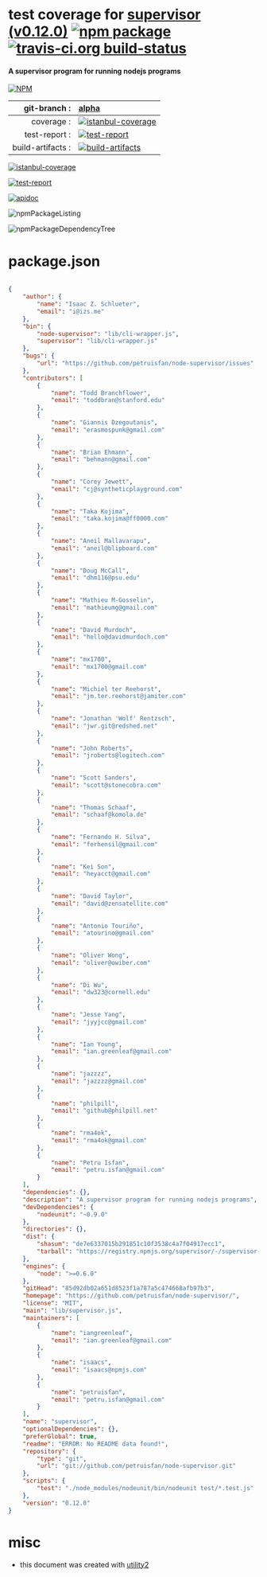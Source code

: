 # test coverage for  [supervisor (v0.12.0)](https://github.com/petruisfan/node-supervisor/)  [![npm package](https://img.shields.io/npm/v/npmtest-supervisor.svg?style=flat-square)](https://www.npmjs.org/package/npmtest-supervisor) [![travis-ci.org build-status](https://api.travis-ci.org/npmtest/node-npmtest-supervisor.svg)](https://travis-ci.org/npmtest/node-npmtest-supervisor)
#### A supervisor program for running nodejs programs

[![NPM](https://nodei.co/npm/supervisor.png?downloads=true)](https://www.npmjs.com/package/supervisor)

| git-branch : | [alpha](https://github.com/npmtest/node-npmtest-supervisor/tree/alpha)|
|--:|:--|
| coverage : | [![istanbul-coverage](https://npmtest.github.io/node-npmtest-supervisor/build/coverage.badge.svg)](https://npmtest.github.io/node-npmtest-supervisor/build/coverage.html/index.html)|
| test-report : | [![test-report](https://npmtest.github.io/node-npmtest-supervisor/build/test-report.badge.svg)](https://npmtest.github.io/node-npmtest-supervisor/build/test-report.html)|
| build-artifacts : | [![build-artifacts](https://npmtest.github.io/node-npmtest-supervisor/glyphicons_144_folder_open.png)](https://github.com/npmtest/node-npmtest-supervisor/tree/gh-pages/build)|

[![istanbul-coverage](https://npmtest.github.io/node-npmtest-supervisor/build/screenCapture.buildCustomOrg.browser.coverage.html.png)](https://npmtest.github.io/node-npmtest-supervisor/build/coverage.html/index.html)

[![test-report](https://npmtest.github.io/node-npmtest-supervisor/build/screenCapture.buildCustomOrg.browser.%252Fhome%252Ftravis%252Fbuild%252Fnpmtest%252Fnode-npmtest-supervisor%252Ftmp%252Fbuild%252Ftest-report.html.png)](https://npmtest.github.io/node-npmtest-supervisor/build/test-report.html)

[![apidoc](https://npmdoc.github.io/node-npmdoc-supervisor/build/screenCapture.buildApidoc.browser.%252Fhome%252Ftravis%252Fbuild%252Fnpmdoc%252Fnode-npmdoc-supervisor%252Ftmp%252Fbuild%252Fapidoc.html.png)](https://npmdoc.github.io/node-npmdoc-supervisor/build/apidoc.html)

![npmPackageListing](https://npmtest.github.io/node-npmtest-supervisor/build/screenCapture.npmPackageListing.svg)

![npmPackageDependencyTree](https://npmtest.github.io/node-npmtest-supervisor/build/screenCapture.npmPackageDependencyTree.svg)



# package.json

```json

{
    "author": {
        "name": "Isaac Z. Schlueter",
        "email": "i@izs.me"
    },
    "bin": {
        "node-supervisor": "lib/cli-wrapper.js",
        "supervisor": "lib/cli-wrapper.js"
    },
    "bugs": {
        "url": "https://github.com/petruisfan/node-supervisor/issues"
    },
    "contributors": [
        {
            "name": "Todd Branchflower",
            "email": "toddbran@stanford.edu"
        },
        {
            "name": "Giannis Dzegoutanis",
            "email": "erasmospunk@gmail.com"
        },
        {
            "name": "Brian Ehmann",
            "email": "behmann@gmail.com"
        },
        {
            "name": "Corey Jewett",
            "email": "cj@syntheticplayground.com"
        },
        {
            "name": "Taka Kojima",
            "email": "taka.kojima@ff0000.com"
        },
        {
            "name": "Aneil Mallavarapu",
            "email": "aneil@blipboard.com"
        },
        {
            "name": "Doug McCall",
            "email": "dhm116@psu.edu"
        },
        {
            "name": "Mathieu M-Gosselin",
            "email": "mathieumg@gmail.com"
        },
        {
            "name": "David Murdoch",
            "email": "hello@davidmurdoch.com"
        },
        {
            "name": "mx1700",
            "email": "mx1700@gmail.com"
        },
        {
            "name": "Michiel ter Reehorst",
            "email": "jm.ter.reehorst@jamiter.com"
        },
        {
            "name": "Jonathan 'Wolf' Rentzsch",
            "email": "jwr.git@redshed.net"
        },
        {
            "name": "John Roberts",
            "email": "jroberts@logitech.com"
        },
        {
            "name": "Scott Sanders",
            "email": "scott@stonecobra.com"
        },
        {
            "name": "Thomas Schaaf",
            "email": "schaaf@komola.de"
        },
        {
            "name": "Fernando H. Silva",
            "email": "ferhensil@gmail.com"
        },
        {
            "name": "Kei Son",
            "email": "heyacct@gmail.com"
        },
        {
            "name": "David Taylor",
            "email": "david@zensatellite.com"
        },
        {
            "name": "Antonio Touriño",
            "email": "atourino@gmail.com"
        },
        {
            "name": "Oliver Wong",
            "email": "oliver@owiber.com"
        },
        {
            "name": "Di Wu",
            "email": "dw323@cornell.edu"
        },
        {
            "name": "Jesse Yang",
            "email": "jyyjcc@gmail.com"
        },
        {
            "name": "Ian Young",
            "email": "ian.greenleaf@gmail.com"
        },
        {
            "name": "jazzzz",
            "email": "jazzzz@gmail.com"
        },
        {
            "name": "philpill",
            "email": "github@philpill.net"
        },
        {
            "name": "rma4ok",
            "email": "rma4ok@gmail.com"
        },
        {
            "name": "Petru Isfan",
            "email": "petru.isfan@gmail.com"
        }
    ],
    "dependencies": {},
    "description": "A supervisor program for running nodejs programs",
    "devDependencies": {
        "nodeunit": "~0.9.0"
    },
    "directories": {},
    "dist": {
        "shasum": "de7e6337015b291851c10f3538c4a7f04917ecc1",
        "tarball": "https://registry.npmjs.org/supervisor/-/supervisor-0.12.0.tgz"
    },
    "engines": {
        "node": ">=0.6.0"
    },
    "gitHead": "85d92db02a651d8523f1a787a5c474668afb97b3",
    "homepage": "https://github.com/petruisfan/node-supervisor/",
    "license": "MIT",
    "main": "lib/supervisor.js",
    "maintainers": [
        {
            "name": "iangreenleaf",
            "email": "ian.greenleaf@gmail.com"
        },
        {
            "name": "isaacs",
            "email": "isaacs@npmjs.com"
        },
        {
            "name": "petruisfan",
            "email": "petru.isfan@gmail.com"
        }
    ],
    "name": "supervisor",
    "optionalDependencies": {},
    "preferGlobal": true,
    "readme": "ERROR: No README data found!",
    "repository": {
        "type": "git",
        "url": "git://github.com/petruisfan/node-supervisor.git"
    },
    "scripts": {
        "test": "./node_modules/nodeunit/bin/nodeunit test/*.test.js"
    },
    "version": "0.12.0"
}
```



# misc
- this document was created with [utility2](https://github.com/kaizhu256/node-utility2)
